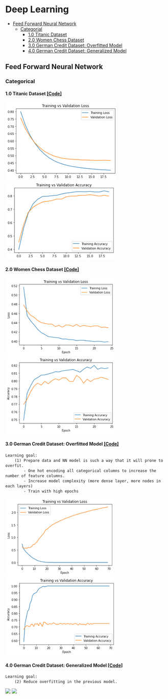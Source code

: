 # Deep Learning

- [Feed Forward Neural Network](https://github.com/SarahHannes/dl/blob/main/README.md#feed-forward-neural-network)
  * [Categorial](https://github.com/SarahHannes/dl/blob/main/README.md#categorical)
    + [1.0 Titanic Dataset](https://github.com/SarahHannes/dl/blob/main/README.md#10-titanic-dataset-code)
    + [2.0 Women Chess Dataset](https://github.com/SarahHannes/dl/blob/main/README.md#20-women-chess-dataset-code)
    + [3.0 German Credit Dataset: Overfitted Model](https://github.com/SarahHannes/dl/blob/main/README.md#30-german-credit-dataset-overfitted-model-code)
    + [4.0 German Credit Dataset: Generalized Model](https://github.com/SarahHannes/dl/blob/main/README.md#30-german-credit-dataset-generalized-model-code)

<!-- toc -->
Feed Forward Neural Network
------------
### Categorical
#### 1.0 Titanic Dataset <a href="feedforward/10_functional_categorical_output_Titanic.py">[Code]</a>
<img src="feedforward/plots/10_loss.png" width="350"> <img src="feedforward/plots/10_accuracy.png" width="345">

#### 2.0 Women Chess Dataset <a href="feedforward/20_functional_categorical_output_WomenChess.py">[Code]</a>
<img src="feedforward/plots/20_loss.png" width="345"> <img src="feedforward/plots/20_accuracy.png" width="345">

#### 3.0 German Credit Dataset: Overfitted Model <a href="feedforward/30_functional_categorical_output_GermanCredit.py">[Code]</a>
```
Learning goal:
    (1) Prepare data and NN model is such a way that it will prone to overfit.
        - One hot encoding all categorical columns to increase the number of feature columns.
        - Increase model complexity (more dense layer, more nodes in each layers)
        - Train with high epochs
```
<img src="feedforward/plots/30_loss.png" width="340"> <img src="feedforward/plots/30_accuracy.png" width="345">

#### 4.0 German Credit Dataset: Generalized Model <a href="feedforward/40_functional_categorical_output_GermanCredit.py">[Code]</a>
```
Learning goal:
    (2) Reduce overfitting in the previous model.
```
<img src="feedforward/plots/40_loss.png" width="345"> <img src="feedforward/plots/40_accuracy.png" width="345">
